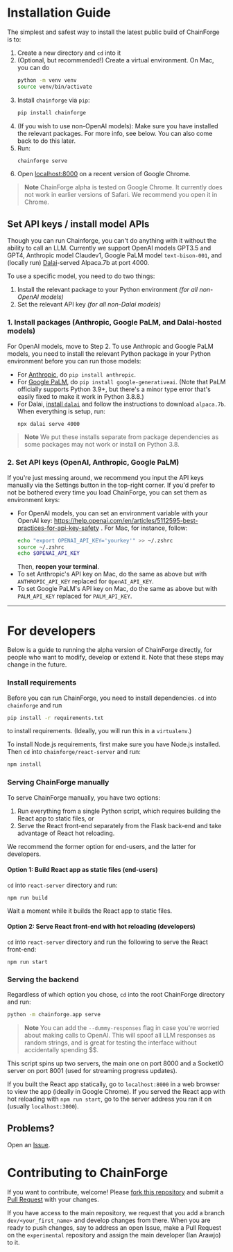 # Installation Guide

The simplest and safest way to install the latest public build of ChainForge is to:
 1. Create a new directory and `cd` into it
 2. (Optional, but recommended!) Create a virtual environment. On Mac, you can do 
    ```bash
    python -m venv venv
    source venv/bin/activate
    ```
 3. Install `chainforge` via `pip`:
    ```bash
    pip install chainforge
    ```
 4. (If you wish to use non-OpenAI models): Make sure you have installed the relevant packages. For more info, see below. You can also come back to do this later.
 4. Run:
    ```bash
    chainforge serve
    ```
 5. Open [localhost:8000](http://localhost:8000/) on a recent version of Google Chrome.

> **Note**
> ChainForge alpha is tested on Google Chrome. It currently does not work in earlier versions of Safari. We recommend you open it in Chrome.

## Set API keys / install model APIs

Though you can run Chainforge, you can't do anything with it without the ability to call an LLM. 
Currently we support OpenAI models GPT3.5 and GPT4, Anthropic model Claudev1, Google PaLM model `text-bison-001`, and (locally run) [Dalai](https://github.com/cocktailpeanut/dalai)-served Alpaca.7b at port 4000.

To use a specific model, you need to do two things:
 1. Install the relevant package to your Python environment _(for all non-OpenAI models)_
 2. Set the relevant API key _(for all non-Dalai models)_

### 1. Install packages (Anthropic, Google PaLM, and Dalai-hosted models)

For OpenAI models, move to Step 2. To use Anthropic and Google PaLM models, you need to install the relevant Python package in your Python environment before you can run those models:
 - For [Anthropic](https://github.com/anthropics/anthropic-sdk-python), do `pip install anthropic`.
 - For [Google PaLM](https://github.com/google/generative-ai-python), do `pip install google-generativeai`. (Note that PaLM officially supports Python 3.9+, but there's a minor type error that's easily fixed to make it work in Python 3.8.8.)
 - For Dalai, [install `dalai`](https://github.com/cocktailpeanut/dalai) and follow the instructions to download `alpaca.7b`. When everything is setup, run:
   ```bash
   npx dalai serve 4000
   ```

> **Note**
> We put these installs separate from package dependencies as some packages may not work or install on Python 3.8.

### 2. Set API keys (OpenAI, Anthropic, Google PaLM)

If you're just messing around, we recommend you input the API keys manually via the Settings button in the top-right corner. If you'd prefer to not be bothered every time you load ChainForge, you can set them as environment keys: 
 - For OpenAI models, you can set an environment variable with your OpenAI key:
   https://help.openai.com/en/articles/5112595-best-practices-for-api-key-safety . For Mac, for instance, follow:
   ```bash
   echo "export OPENAI_API_KEY='yourkey'" >> ~/.zshrc
   source ~/.zshrc
   echo $OPENAI_API_KEY
   ```
   Then, **reopen your terminal**.
 - To set Anthropic's API key on Mac, do the same as above but with `ANTHROPIC_API_KEY` replaced for `OpenAI_API_KEY`.
 - To set Google PaLM's API key on Mac, do the same as above but with `PALM_API_KEY` replaced for `PALM_API_KEY`.

---------------------------------
# For developers

Below is a guide to running the alpha version of ChainForge directly, for people who want to modify, develop or extend it. 
Note that these steps may change in the future.

### Install requirements
Before you can run ChainForge, you need to install dependencies. `cd` into `chainforge` and run

```bash
pip install -r requirements.txt
```

to install requirements. (Ideally, you will run this in a `virtualenv`.)

To install Node.js requirements, first make sure you have Node.js installed. Then `cd` into `chainforge/react-server` and run:

```bash
npm install
```

### Serving ChainForge manually

To serve ChainForge manually, you have two options:
 1. Run everything from a single Python script, which requires building the React app to static files, or 
 2. Serve the React front-end separately from the Flask back-end and take advantage of React hot reloading. 

We recommend the former option for end-users, and the latter for developers.

#### Option 1: Build React app as static files (end-users)

`cd` into `react-server` directory and run:

```
npm run build
```

Wait a moment while it builds the React app to static files.

#### Option 2: Serve React front-end with hot reloading (developers)

`cd` into `react-server` directory and run the following to serve the React front-end:

```
npm run start
```

### Serving the backend

Regardless of which option you chose, `cd` into the root ChainForge directory and run:

```bash
python -m chainforge.app serve
```

> **Note**
> You can add the `--dummy-responses` flag in case you're worried about making calls to OpenAI. This will spoof all LLM responses as random strings, and is great for testing the interface without accidentally spending $$.

This script spins up two servers, the main one on port 8000 and a SocketIO server on port 8001 (used for streaming progress updates).

If you built the React app statically, go to `localhost:8000` in a web browser to view the app (ideally in Google Chrome). 
If you served the React app with hot reloading with `npm run start`, go to the server address you ran it on (usually `localhost:3000`).

## Problems?

Open an [Issue](https://github.com/ianarawjo/ChainForge/issues).

# Contributing to ChainForge

If you want to contribute, welcome! Please [fork this repository](https://docs.github.com/en/pull-requests/collaborating-with-pull-requests/proposing-changes-to-your-work-with-pull-requests/creating-a-pull-request-from-a-fork) and submit a [Pull Request](https://github.com/ianarawjo/ChainForge/pulls) with your changes.

If you have access to the main repository, we request that you add a branch `dev/<your_first_name>` and develop changes from there. When you are ready to push changes, say to address an open Issue, make a Pull Request on the `experimental` repository and assign the main developer (Ian Arawjo) to it.
